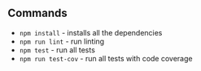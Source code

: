 ## Commands

- `npm install` - installs all the dependencies
- `npm run lint` - run linting
- `npm test` - run all tests
- `npm run test-cov` - run all tests with code coverage
